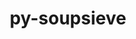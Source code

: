 ---
title: "py-soupsieve"
layout: cache
categories: [package, develop-2023-09-10]
meta: {"versions": ["2.4.1"], "compilers": ["apple-clang@=14.0.0", "gcc@=11.1.0", "gcc@=11.3.0"], "oss": ["ubuntu20.04", "ubuntu22.04", "ventura"], "platforms": ["darwin", "linux"], "targets": ["aarch64", "ppc64le", "x86_64_v3"], "stacks": ["data-vis-sdk", "e4s", "e4s-power", "ml-darwin-aarch64-mps", "ml-linux-x86_64-cpu", "ml-linux-x86_64-cuda", "root"], "num_specs": 9, "num_specs_by_stack": {"ml-darwin-aarch64-mps": 1, "root": 9, "e4s-power": 3, "data-vis-sdk": 1, "e4s": 3, "ml-linux-x86_64-cpu": 1, "ml-linux-x86_64-cuda": 1}}
spec_details: [{"hash": "d4kuwtaxvtd66ahql7strmf56xvdjcnu", "compiler": "apple-clang@=14.0.0", "versions": ["2.4.1"], "os": "ventura", "platform": "darwin", "target": "aarch64", "variants": ["build_system=python_pip"], "stacks": ["ml-darwin-aarch64-mps", "root"], "size": "-", "tarball": "https://binaries.spack.io/releases/develop-2023-09-10/build_cache/darwin-ventura-aarch64/apple-clang-14.0.0/py-soupsieve-2.4.1/darwin-ventura-aarch64-apple-clang-14.0.0-py-soupsieve-2.4.1-d4kuwtaxvtd66ahql7strmf56xvdjcnu.spack"}, {"hash": "v26ugjuide7agkfdbhpdx2lk6el4cmtz", "compiler": "gcc@=11.1.0", "versions": ["2.4.1"], "os": "ubuntu20.04", "platform": "linux", "target": "ppc64le", "variants": ["build_system=python_pip"], "stacks": ["root", "e4s-power"], "size": "-", "tarball": "https://binaries.spack.io/releases/develop-2023-09-10/build_cache/linux-ubuntu20.04-ppc64le/gcc-11.1.0/py-soupsieve-2.4.1/linux-ubuntu20.04-ppc64le-gcc-11.1.0-py-soupsieve-2.4.1-v26ugjuide7agkfdbhpdx2lk6el4cmtz.spack"}, {"hash": "omzigi2ulxcnrd6kdecjo3qad3otknj7", "compiler": "gcc@=11.1.0", "versions": ["2.4.1"], "os": "ubuntu20.04", "platform": "linux", "target": "ppc64le", "variants": ["build_system=python_pip"], "stacks": ["root", "e4s-power"], "size": "-", "tarball": "https://binaries.spack.io/releases/develop-2023-09-10/build_cache/linux-ubuntu20.04-ppc64le/gcc-11.1.0/py-soupsieve-2.4.1/linux-ubuntu20.04-ppc64le-gcc-11.1.0-py-soupsieve-2.4.1-omzigi2ulxcnrd6kdecjo3qad3otknj7.spack"}, {"hash": "mkbp2roxybykdgarc2lkwopnvbm432qa", "compiler": "gcc@=11.1.0", "versions": ["2.4.1"], "os": "ubuntu20.04", "platform": "linux", "target": "ppc64le", "variants": ["build_system=python_pip"], "stacks": ["root", "e4s-power"], "size": "-", "tarball": "https://binaries.spack.io/releases/develop-2023-09-10/build_cache/linux-ubuntu20.04-ppc64le/gcc-11.1.0/py-soupsieve-2.4.1/linux-ubuntu20.04-ppc64le-gcc-11.1.0-py-soupsieve-2.4.1-mkbp2roxybykdgarc2lkwopnvbm432qa.spack"}, {"hash": "gouweoh7g4al2f2cq4a7guoyoyaoxdxn", "compiler": "gcc@=11.1.0", "versions": ["2.4.1"], "os": "ubuntu20.04", "platform": "linux", "target": "x86_64_v3", "variants": ["build_system=python_pip"], "stacks": ["root", "data-vis-sdk"], "size": "-", "tarball": "https://binaries.spack.io/releases/develop-2023-09-10/build_cache/linux-ubuntu20.04-x86_64_v3/gcc-11.1.0/py-soupsieve-2.4.1/linux-ubuntu20.04-x86_64_v3-gcc-11.1.0-py-soupsieve-2.4.1-gouweoh7g4al2f2cq4a7guoyoyaoxdxn.spack"}, {"hash": "chucsyiyno7ugieccyo47ceks37jgpjo", "compiler": "gcc@=11.1.0", "versions": ["2.4.1"], "os": "ubuntu20.04", "platform": "linux", "target": "x86_64_v3", "variants": ["build_system=python_pip"], "stacks": ["e4s", "root"], "size": "-", "tarball": "https://binaries.spack.io/releases/develop-2023-09-10/build_cache/linux-ubuntu20.04-x86_64_v3/gcc-11.1.0/py-soupsieve-2.4.1/linux-ubuntu20.04-x86_64_v3-gcc-11.1.0-py-soupsieve-2.4.1-chucsyiyno7ugieccyo47ceks37jgpjo.spack"}, {"hash": "ystwoqpvasrbukhwcvy3w2ctlwouiwg5", "compiler": "gcc@=11.1.0", "versions": ["2.4.1"], "os": "ubuntu20.04", "platform": "linux", "target": "x86_64_v3", "variants": ["build_system=python_pip"], "stacks": ["e4s", "root"], "size": "-", "tarball": "https://binaries.spack.io/releases/develop-2023-09-10/build_cache/linux-ubuntu20.04-x86_64_v3/gcc-11.1.0/py-soupsieve-2.4.1/linux-ubuntu20.04-x86_64_v3-gcc-11.1.0-py-soupsieve-2.4.1-ystwoqpvasrbukhwcvy3w2ctlwouiwg5.spack"}, {"hash": "snte35zlujmnhgpjfvwgq2onnccu2fe2", "compiler": "gcc@=11.1.0", "versions": ["2.4.1"], "os": "ubuntu20.04", "platform": "linux", "target": "x86_64_v3", "variants": ["build_system=python_pip"], "stacks": ["e4s", "root"], "size": "-", "tarball": "https://binaries.spack.io/releases/develop-2023-09-10/build_cache/linux-ubuntu20.04-x86_64_v3/gcc-11.1.0/py-soupsieve-2.4.1/linux-ubuntu20.04-x86_64_v3-gcc-11.1.0-py-soupsieve-2.4.1-snte35zlujmnhgpjfvwgq2onnccu2fe2.spack"}, {"hash": "kdgk3drbbj6be3er254dyx2juuhef3xt", "compiler": "gcc@=11.3.0", "versions": ["2.4.1"], "os": "ubuntu22.04", "platform": "linux", "target": "x86_64_v3", "variants": ["build_system=python_pip"], "stacks": ["ml-linux-x86_64-cpu", "root", "ml-linux-x86_64-cuda"], "size": "-", "tarball": "https://binaries.spack.io/releases/develop-2023-09-10/build_cache/linux-ubuntu22.04-x86_64_v3/gcc-11.3.0/py-soupsieve-2.4.1/linux-ubuntu22.04-x86_64_v3-gcc-11.3.0-py-soupsieve-2.4.1-kdgk3drbbj6be3er254dyx2juuhef3xt.spack"}]
---